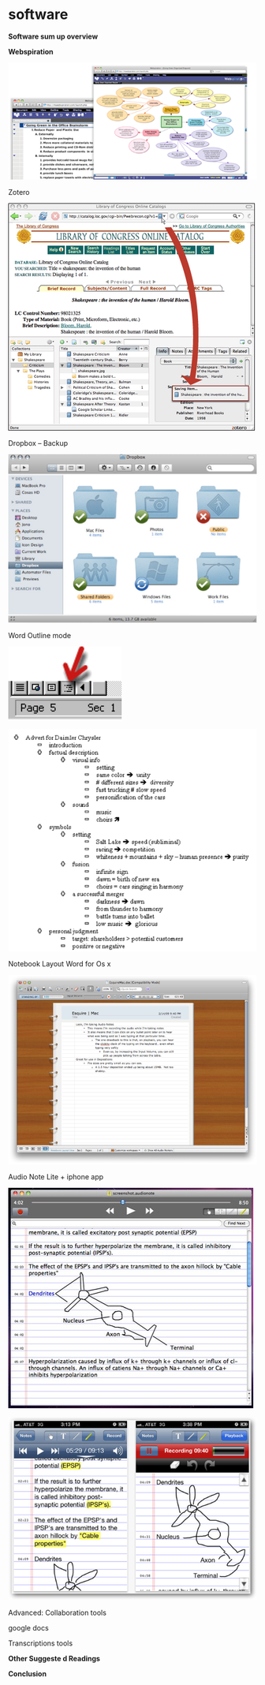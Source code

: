 # software

**Software sum up overview**

**Webspiration**

![software%20e47c4e1851264e5b8aa0d58eb67b5d05/Untitled.png](software%20e47c4e1851264e5b8aa0d58eb67b5d05/Untitled.png)

Zotero

![software%20e47c4e1851264e5b8aa0d58eb67b5d05/Untitled%201.png](software%20e47c4e1851264e5b8aa0d58eb67b5d05/Untitled%201.png)

Dropbox – Backup

![software%20e47c4e1851264e5b8aa0d58eb67b5d05/Untitled%202.png](software%20e47c4e1851264e5b8aa0d58eb67b5d05/Untitled%202.png)

Word Outline mode

![software%20e47c4e1851264e5b8aa0d58eb67b5d05/Untitled%203.png](software%20e47c4e1851264e5b8aa0d58eb67b5d05/Untitled%203.png)

![software%20e47c4e1851264e5b8aa0d58eb67b5d05/Untitled%204.png](software%20e47c4e1851264e5b8aa0d58eb67b5d05/Untitled%204.png)

Notebook Layout Word for Os x

![software%20e47c4e1851264e5b8aa0d58eb67b5d05/Untitled%205.png](software%20e47c4e1851264e5b8aa0d58eb67b5d05/Untitled%205.png)

Audio Note Lite + iphone app

![software%20e47c4e1851264e5b8aa0d58eb67b5d05/Untitled%206.png](software%20e47c4e1851264e5b8aa0d58eb67b5d05/Untitled%206.png)

![software%20e47c4e1851264e5b8aa0d58eb67b5d05/Untitled%207.png](software%20e47c4e1851264e5b8aa0d58eb67b5d05/Untitled%207.png)

Advanced: Collaboration tools

google docs

Transcriptions tools

**Other Suggeste d Readings**

**Conclusion**